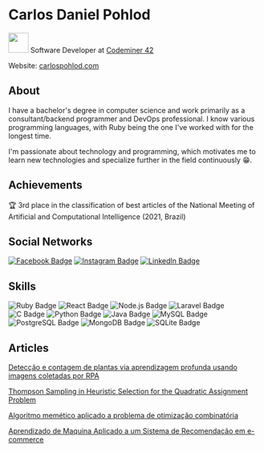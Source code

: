 # Carlos Daniel Pohlod

<img src="https://i.pinimg.com/originals/3f/f8/de/3ff8de311854ae91dae1919f7806ff86.gif" width="40px" heigth="40px"> Software Developer at [Codeminer 42](https://www.codeminer42.com)

Website: [carlospohlod.com](https://carlospohlod.com/)

## About
I have a bachelor's degree in computer science and work primarily as a consultant/backend programmer and DevOps professional. I know various programming languages, with Ruby being the one I've worked with for the longest time.

I'm passionate about technology and programming, which motivates me to learn new technologies and specialize further in the field continuously 😁.

## Achievements
🏆 3rd place in the classification of best articles of the National Meeting of Artificial and Computational Intelligence (2021, Brazil)

## Social Networks

[![Facebook Badge](https://img.shields.io/badge/Facebook-1877F2?style=for-the-badge&logo=facebook&logoColor=white)](https://www.facebook.com/carlosdanielpohlod)
[![Instagram Badge](https://img.shields.io/badge/Instagram-E4405F?style=for-the-badge&logo=instagram&logoColor=white)](https://www.instagram.com/carlospohlod)
[![LinkedIn Badge](https://img.shields.io/badge/LinkedIn-0077B5?style=for-the-badge&logo=linkedin&logoColor=white)](https://www.linkedin.com/in/carlos-daniel-pohlod-78b86616b)

## Skills

![Ruby Badge](https://img.shields.io/badge/ruby-%23CC342D.svg?style=for-the-badge&logo=ruby-on-rails&logoColor=white)
![React Badge](https://img.shields.io/badge/react-%2320232a.svg?style=for-the-badge&logo=react&logoColor=%2361DAFB)
![Node.js Badge](https://img.shields.io/badge/Node.js-43853D?style=for-the-badge&logo=node.js&logoColor=white)
![Laravel Badge](https://img.shields.io/badge/Laravel-FF2D20?style=for-the-badge&logo=laravel&logoColor=white)
![C Badge](https://img.shields.io/badge/C-00599C?style=for-the-badge&logo=c&logoColor=white)
![Python Badge](https://img.shields.io/badge/Python-3776AB?style=for-the-badge&logo=python&logoColor=white)
![Java Badge](https://img.shields.io/badge/Java-ED8B00?style=for-the-badge&logo=java&logoColor=white)
![MySQL Badge](https://img.shields.io/badge/MySQL-00000F?style=for-the-badge&logo=mysql&logoColor=white)
![PostgreSQL Badge](https://img.shields.io/badge/PostgreSQL-316192?style=for-the-badge&logo=postgresql&logoColor=white)
![MongoDB Badge](https://img.shields.io/badge/MongoDB-4EA94B?style=for-the-badge&logo=mongodb&logoColor=white)
![SQLite Badge](https://img.shields.io/badge/SQLite-07405E?style=for-the-badge&logo=sqlite&logoColor=white)

## Articles

<a href="https://www.agraria.pro.br/ojs32/index.php/RBCA/article/view/v17i2a1353">Detecção e contagem de plantas via aprendizagem profunda usando imagens coletadas por RPA</a>

<a href="https://sol.sbc.org.br/index.php/eniac/article/view/18249">Thompson Sampling in Heuristic Selection for the Quadratic Assignment Problem</a>

<a href="https://drive.google.com/file/d/15QoSYui8y6vNONl9LOnzw1ZuaY-lYvcB/view?usp=sharing">Algoritmo memético aplicado a problema de otimização combinatória</a>

<a href="https://drive.google.com/file/d/1hX-Z7AWpI3w7BUx7c5aKxZ07I2lB7fXL/view?usp=sharing&usp=embed_facebook">Aprendizado de Maquina Aplicado a um Sistema de Recomendacão em e-commerce</a>
